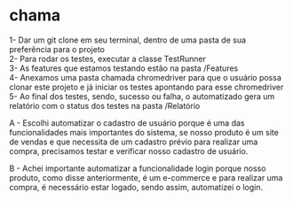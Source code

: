 # chama

1- Dar um git clone em seu terminal, dentro de uma pasta de sua preferência para o projeto <br>
2- Para rodar os testes, executar a classe TestRunner <br>
3- As features que estamos testando estão na pasta /Features <br>
4- Anexamos uma pasta chamada chromedriver para que o usuário possa clonar este projeto e já iniciar os testes apontando para esse chromedriver <br>
5- Ao final dos testes, sendo, sucesso ou falha, o automatizado gera um relatório com o status dos testes na pasta /Relatório <br>

A - Escolhi automatizar o cadastro de usuário porque é uma das funcionalidades mais importantes do sistema, se nosso produto é um site de vendas e que necessita de um cadastro prévio para realizar uma compra, precisamos testar e verificar nosso cadastro de usuário.

B - Achei importante automatizar a funcionalidade login porque nosso produto, como disse anteriormente, é um e-commerce e para realizar uma compra, é necessário estar logado, sendo assim, automatizei o login.
